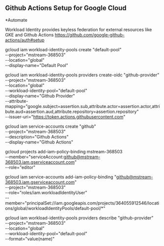
## Github Actions Setup for Google Cloud

*Automate 

Workload Identity provides keyless federation for external resources like GKE and Github Actions
https://github.com/google-github-actions/auth#setup

gcloud iam workload-identity-pools create "default-pool" \
  --project="mstream-368503" \
  --location="global" \
  --display-name="Default Pool"

gcloud iam workload-identity-pools providers create-oidc "github-provider" \
  --project="mstream-368503" \
  --location="global" \
  --workload-identity-pool="default-pool" \
  --display-name="Github Provider" \
  --attribute-mapping="google.subject=assertion.sub,attribute.actor=assertion.actor,attribute.aud=assertion.aud,attribute.repository=assertion.repository" \
  --issuer-uri="https://token.actions.githubusercontent.com"

gcloud iam service-accounts create "github" \
  --project="mstream-368503" \
  --description="Github Actions" \
  --display-name="Github Actions"

gcloud projects add-iam-policy-binding mstream-368503 \
    --member="serviceAccount:github@mstream-368503.iam.gserviceaccount.com" \
    --role="editor"

gcloud iam service-accounts add-iam-policy-binding "github@mstream-368503.iam.gserviceaccount.com" \
  --project="mstream-368503" \
  --role="roles/iam.workloadIdentityUser" \
  --member="principalSet://iam.googleapis.com/projects/364055912546/locations/global/workloadIdentityPools/default-pool/*"

gcloud iam workload-identity-pools providers describe "github-provider" \
  --project="mstream-368503" \
  --location="global" \
  --workload-identity-pool="default-pool" \
  --format="value(name)"
